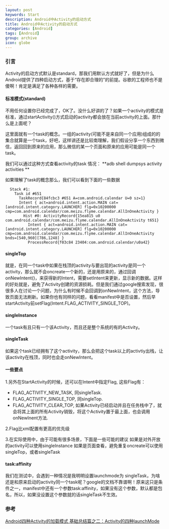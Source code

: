 ```yaml
---
layout: post
keywords: Start
description: Android中Activity的启动方式
title: Android中Activity的启动方式
categories: [Android]
tags: [Android]
group: archive
icon: globe
---
```


### 引言

Activity的启动方式默认是standard，那我们用默认方式就好了，但是为什么Android提供了四种启动方式，基于“存在即合理的”的前提。谷歌的工程师也不是傻啊！肯定是满足了各种各样的需要。

#### 标准模式(standard)

不用任何设置你已经完成了，OK了。没什么好讲的了？如果一个activity的模式是标准，通过startActivity()方式启动的activity都会放在当前activity的上面。那什么是上面呢？

这里面就有一个task的概念。一组的activity(可能不是来自同一个应用)组成的的集合就算是一个task，好吧，这样讲还是比较南理解，我们假设分享一个东西到微信，返回回到原来的应用，那么微信的某一个页面和原来的应用可能是同一个task。

我们可以通过这种方式查看activity的task 情况：
**adb shell dumpsys activity activities **

如果理解了task的概念那么，我们可以看到下面的一些数据

```
  Stack #1:
    Task id #651
      TaskRecord{84fcbc3 #651 A=com.android.calendar U=0 sz=1}
      Intent { act=android.intent.action.MAIN cat=[android.intent.category.LAUNCHER] flg=0x10200000 cmp=com.android.calendar/com.meizu.flyme.calendar.AllInOneActivity }
        Hist #0: ActivityRecord{15ea815 u0 com.android.calendar/com.meizu.flyme.calendar.AllInOneActivity t651}
          Intent { act=android.intent.action.MAIN cat=[android.intent.category.LAUNCHER] flg=0x10200000 cmp=com.android.calendar/com.meizu.flyme.calendar.AllInOneActivity bnds=[540,960][786,1248] }
          ProcessRecord{f03c84 23404:com.android.calendar/u0a42}

```



#### singleTop

就是，在同一个task中如果在栈顶的activity与要出现的activity是同一个activity，那么就不会oncreate一个新的，还是用原来的，通过回调onNewIntent()，来获得新的Intent，需要setIntent来更新，显示新的数据。这样的好处就是，避免了Activity创建的资源损耗。但是我们通过google搜索发现，很很多人在讨论一个问题，为什么有时候不会回调到onNewIntent，这个方法，导致页面无法刷新。如果你也有同样的问题，看看manifest中是否设置，然后早startActivity前setFlag(Intent.FLAG_ACTIVITY_SINGLE_TOP)。

#### singleInstance

一个task有且只有一个该Activity，而且还是整个系统的有的Activity。

#### singleTask

如果这个task已经拥有了这个activity，那么会把这个task以上的activtiy出栈，让该activity在栈顶，同时也会走onNewIntent。

#### 一些要点

1.另外在StartActivity的时候，还可以在Intent中指定Flag, 这些Flag有：

* FLAG_ACTIVITY_NEW_TASK, 同singleTask.
* FLAG_ACTIVITY_SINGLE_TOP, 同singleTop.
* FLAG_ACTIVITY_CLEAR_TOP, 如果Activity已经启动并且在任务栈中了，就会将其上面的所有Activity销毁，将这个Activity置于最上面，也会调用onNewInent方法.

2.Flag比xml配置有更高的优先级

3.在实际使用中，由于可能有很多场景，下面是一些可能的建议
如果是对外开放的activity可以使用singleInstance
如果是页面查看，避免重复oncreate可以使用singleTop，或者singleTask

#### task:affinity

我们在测试中，会遇到一种情况是我明明设置launchmode为 singleTask，为啥还是和原来启动的activity同一个task呢？google的文档不靠谱啊！原来这只是条件之一，manifest中还有一个参数task:affinity，如果没有这个参数，默认都是包名，所以，如果没设置这个参数就的话singleTask不生效。


### 参考

[Android四种Activity的加载模式 ](http://blog.csdn.net/ghj1976/article/details/6371356)
[基础总结篇之二：Activity的四种launchMode ](http://blog.csdn.net/liuhe688/article/details/6754323/)
